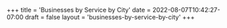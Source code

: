 +++
title = 'Businesses by Service by City'
date = 2022-08-07T10:42:27-07:00
draft = false
layout = 'businesses-by-service-by-city'
+++
